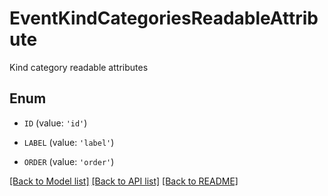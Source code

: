 # EventKindCategoriesReadableAttribute

Kind category readable attributes

## Enum

* `ID` (value: `'id'`)

* `LABEL` (value: `'label'`)

* `ORDER` (value: `'order'`)

[[Back to Model list]](../README.md#documentation-for-models) [[Back to API list]](../README.md#documentation-for-api-endpoints) [[Back to README]](../README.md)



